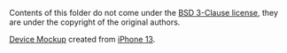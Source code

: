 Contents of this folder do not come under the [BSD 3-Clause license](../../LICENSE.txt), they are under the copyright of the original authors.

[Device Mockup](app.png) created from [iPhone 13](https://deviceframes.com/templates/iphone-13).